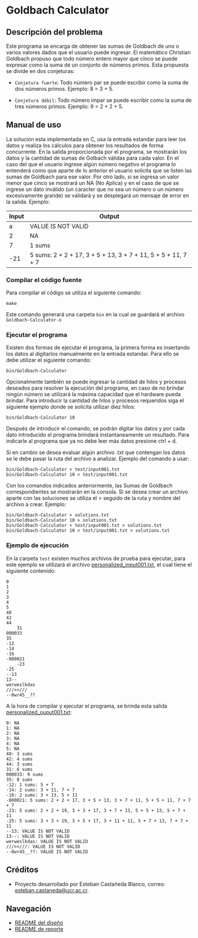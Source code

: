 # **Goldbach Calculator**
## Descripción del problema

Este programa se encarga de obtener las sumas de Goldbach de uno o varios valores dados que el usuario puede ingresar. El matemático Christian Goldbach propuso que todo número entero mayor que cinco se puede expresar como la suma de un conjunto de números primos. Esta propuesta se divide en dos conjeturas:

* ```Conjetura fuerte```: Todo número par se puede escribir como la suma de dos números primos. Ejemplo: 8 = 3 + 5.
  
* ```Conjetura débil```: Todo número impar se puede escribir como la suma de tres números primos. Ejemplo: 9 = 2 + 2 + 5.

## Manual de uso

La solución esta implementada en C, usa la entrada estandar para leer los datos y realiza los cálculos para obtener los resultados de forma concurrente. En la salida proporcionada por el programa, se mostrarán los datos y la cantidad de sumas de Golbach válidas para cada valor. En el caso del que el usuario ingrese algún número negativo el programa lo entenderá como que aparte de lo anterior el usuario solicita que se listen las sumas de Goldbach para ese valor. Por otro lado, si se ingresa un valor menor que cinco se mostrará un NA (No Aplica) y en el caso de que se ingrese un dato inválido (un caracter que no sea un número o un número excesivamente grande) se validará y se desplegará un mensaje de error en la salida. Ejemplo:


| Input            | Output                                                         |
|------------------|----------------------------------------------------------------|
|a                 | VALUE IS NOT VALID                                             |
|2                 | NA                                                             |
|7                 | 1 sums                                                         |
|-21               | 5 sums:  2 + 2 + 17, 3 + 5 + 13, 3 + 7 + 11, 5 + 5 + 11, 7 + 7 |

### Compilar el código fuente

Para compilar el código se utiliza el siguiente comando:

```
make
```

Este comando generará una carpeta ```bin``` en la cual se guardará el archivo ```Goldbach-Calculator.o```

### Ejecutar el programa

Existen dos formas de ejecutar el programa, la primera forma es insertando los datos al digitarlos manualmente en la entrada estandar. Para ello se debe utilizar el siguiente comando:

```
bin/Goldbach-Calculator
```

Opcionalmente también se puede ingresar la cantidad de hilos y procesos deseados para resolver la ejecución del programa, en caso de no brindar ningún número se utilizará la máxima capacidad que el hardware pueda brindar. Para introducir la cantidad de hilos y procesos requeridos siga el siguiente ejemplo donde se solicita utilizar diez hilos:

```
bin/Goldbach-Calculator 10
```

Después de introducir el comando, se podrán digitar los datos y por cada dato introducido el programa brindará instantaneamente un resultado. Para indicarle al programa que ya no debe leer más datos presione ctrl + d.

Si en cambio se desea evaluar algún archivo .txt que contengan los datos se le debe pasar la ruta del archivo a analizar. Ejemplo del comando a usar:

```
bin/Goldbach-Calculator < test/input001.txt
bin/Goldbach-Calculator 10 < test/input001.txt
```

Con los comandos indicados anteriormente, las Sumas de Goldbach correspondientes se mostrarán en la consola. Si se desea crear un archivo aparte con las soluciones se utiliza el > seguido de la ruta y nombre del archivo a crear. Ejemplo:

```
bin/Goldbach-Calculator > solutions.txt
bin/Goldbach-Calculator 10 > solutions.txt
bin/Goldbach-Calculator < test/input001.txt > solutions.txt
bin/Goldbach-Calculator 10 < test/input001.txt > solutions.txt
```

### Ejemplo de ejecución

En la carpeta ```test``` existen muchos archivos de prueba para ejecutar, para este ejemplo se utilizará el archivo [personalized_input001.txt](test/personalized_input001.txt), el cual tiene el siguiente contenido:

```
0
1
2
3
4
5
40
42
44
    31
000033
35
-12
-14
-16
-000021
    -23
-25
--13
13--
werweslkdas
///><///
--0wr45__??
```

A la hora de compilar y ejecutar el programa, se brinda esta salida [personalized_ouput001.txt](test/personalized_output001.txt):

```
0: NA
1: NA
2: NA
3: NA
4: NA
5: NA
40: 3 sums
42: 4 sums
44: 3 sums
31: 6 sums
000033: 9 sums
35: 8 sums
-12: 1 sums: 5 + 7
-14: 2 sums: 3 + 11, 7 + 7
-16: 2 sums: 3 + 13, 5 + 11
-000021: 5 sums: 2 + 2 + 17, 3 + 5 + 13, 3 + 7 + 11, 5 + 5 + 11, 7 + 7 + 7
-23: 5 sums: 2 + 2 + 19, 3 + 3 + 17, 3 + 7 + 13, 5 + 5 + 13, 5 + 7 + 11
-25: 5 sums: 3 + 3 + 19, 3 + 5 + 17, 3 + 11 + 11, 5 + 7 + 13, 7 + 7 + 11
--13: VALUE IS NOT VALID
13--: VALUE IS NOT VALID
werweslkdas: VALUE IS NOT VALID
///><///: VALUE IS NOT VALID
--0wr45__??: VALUE IS NOT VALID
```

## Créditos

* Proyecto desarrollado por Esteban Castañeda Blanco, correo: esteban.castaneda@ucr.ac.cr.

## Navegación

* [README del diseño](design/README.md)
* [README de reporte](report/README.md)
